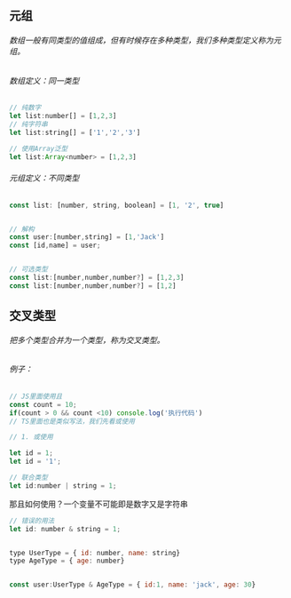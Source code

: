 ## 元组

###### 数组一般有同类型的值组成，但有时候存在多种类型，我们多种类型定义称为元组。

###### 数组定义：同一类型

```js
// 纯数字
let list:number[] = [1,2,3]
// 纯字符串
let list:string[] = ['1','2','3']

// 使用Array泛型
let list:Array<number> = [1,2,3]
```

###### 元组定义：不同类型

```js
const list: [number, string, boolean] = [1, '2', true]


// 解构
const user:[number,string] = [1,'Jack']
const [id,name] = user;


// 可选类型
const list:[number,number,number?] = [1,2,3]
const list:[number,number,number?] = [1,2]
```

## 交叉类型

###### 把多个类型合并为一个类型，称为交叉类型。



###### 例子：

```js
// JS里面使用且
const count = 10;
if(count > 0 && count <10) console.log('执行代码')
// TS里面也是类似写法，我们先看或使用

// 1. 或使用

let id = 1; 
let id = '1';

// 联合类型
let id:number | string = 1; 


```

那且如何使用？一个变量不可能即是数字又是字符串

```js
// 错误的用法
let id: number & string = 1; 


type UserType = { id: number, name: string}
type AgeType = { age: number}


const user:UserType & AgeType = { id:1, name: 'jack', age: 30}
```
